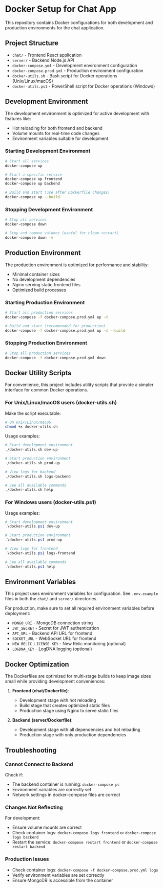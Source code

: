 # Docker Setup for Chat App

This repository contains Docker configurations for both development and production environments for the chat application.

## Project Structure

- `chat/` - Frontend React application
- `server/` - Backend Node.js API
- `docker-compose.yml` - Development environment configuration
- `docker-compose.prod.yml` - Production environment configuration
- `docker-utils.sh` - Bash script for Docker operations (Unix/Linux/macOS)
- `docker-utils.ps1` - PowerShell script for Docker operations (Windows)

## Development Environment

The development environment is optimized for active development with features like:
- Hot reloading for both frontend and backend
- Volume mounts for real-time code changes
- Environment variables suitable for development

### Starting Development Environment

```bash
# Start all services
docker-compose up

# Start a specific service
docker-compose up frontend
docker-compose up backend

# Build and start (use after Dockerfile changes)
docker-compose up --build
```

### Stopping Development Environment

```bash
# Stop all services
docker-compose down

# Stop and remove volumes (useful for clean restart)
docker-compose down -v
```

## Production Environment

The production environment is optimized for performance and stability:
- Minimal container sizes
- No development dependencies
- Nginx serving static frontend files
- Optimized build processes

### Starting Production Environment

```bash
# Start all production services
docker-compose -f docker-compose.prod.yml up -d

# Build and start (recommended for production)
docker-compose -f docker-compose.prod.yml up -d --build
```

### Stopping Production Environment

```bash
# Stop all production services
docker-compose -f docker-compose.prod.yml down
```

## Docker Utility Scripts

For convenience, this project includes utility scripts that provide a simpler interface for common Docker operations.

### For Unix/Linux/macOS users (docker-utils.sh)

Make the script executable:
```bash
# On Unix/Linux/macOS
chmod +x docker-utils.sh
```

Usage examples:
```bash
# Start development environment
./docker-utils.sh dev-up

# Start production environment
./docker-utils.sh prod-up

# View logs for backend
./docker-utils.sh logs-backend

# See all available commands
./docker-utils.sh help
```

### For Windows users (docker-utils.ps1)

Usage examples:
```powershell
# Start development environment
.\docker-utils.ps1 dev-up

# Start production environment
.\docker-utils.ps1 prod-up

# View logs for frontend
.\docker-utils.ps1 logs-frontend

# See all available commands
.\docker-utils.ps1 help
```

## Environment Variables

This project uses environment variables for configuration. See `.env.example` files in both the `chat/` and `server/` directories.

For production, make sure to set all required environment variables before deployment:

- `MONGO_URI` - MongoDB connection string
- `JWT_SECRET` - Secret for JWT authentication
- `API_URL` - Backend API URL for frontend
- `SOCKET_URL` - WebSocket URL for frontend
- `NEW_RELIC_LICENSE_KEY` - New Relic monitoring (optional)
- `LOGDNA_KEY` - LogDNA logging (optional)

## Docker Optimization

The Dockerfiles are optimized for multi-stage builds to keep image sizes small while providing development conveniences:

1. **Frontend (chat/Dockerfile)**:
   - Development stage with hot reloading
   - Build stage that creates optimized static files
   - Production stage using Nginx to serve static files

2. **Backend (server/Dockerfile)**:
   - Development stage with all dependencies and hot reloading
   - Production stage with only production dependencies

## Troubleshooting

### Cannot Connect to Backend

Check if:
- The backend container is running: `docker-compose ps`
- Environment variables are correctly set
- Network settings in docker-compose files are correct

### Changes Not Reflecting

For development:
- Ensure volume mounts are correct
- Check container logs: `docker-compose logs frontend` or `docker-compose logs backend`
- Restart the service: `docker-compose restart frontend` or `docker-compose restart backend`

### Production Issues

- Check container logs: `docker-compose -f docker-compose.prod.yml logs`
- Verify environment variables are set correctly
- Ensure MongoDB is accessible from the container
